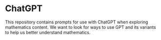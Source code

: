 # ChatGPT
This repository contains prompts for use with ChatGPT when exploring mathematics content.
We want to look for ways to use GPT and its variants to help us better understand mathematics.
